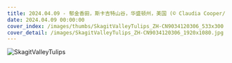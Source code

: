 ```yaml
---
title: 2024.04.09 - 郁金香田，斯卡吉特山谷，华盛顿州，美国 (© Claudia Cooper/Getty Images)
date: 2024.04.09 00:00:00
cover_index: /images/thumbs/SkagitValleyTulips_ZH-CN9034120306_533x300.jpg
cover_detail: /images/SkagitValleyTulips_ZH-CN9034120306_1920x1080.jpg
---
```


![SkagitValleyTulips](/images/SkagitValleyTulips_ZH-CN9034120306_1920x1080.jpg)
